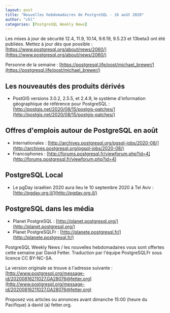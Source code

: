 ```yaml
---
layout: post
title: "Nouvelles hebdomadaires de PostgreSQL - 16 août 2020"
author: "chl"
categories: [PostgreSQL Weekly News]
---
```


Les mises à jour de sécurité 12.4, 11.9, 10.14, 9.6.19, 9.5.23 et 13beta3 ont été publiées.
Mettez à jour dès que possible :
[https://www.postgresql.org/about/news/2060/](https://www.postgresql.org/about/news/2060/)

Personne de la semaine : [https://postgresql.life/post/michael_brewer/](https://postgresql.life/post/michael_brewer/)

## Les nouveautés des produits dérivés

- PostGIS versions 3.0.2, 2.5.5, et 2.4.9, le système d'information géographique de référence pour PostgreSQL :
  [http://postgis.net/2020/08/15/postgis-patches/](http://postgis.net/2020/08/15/postgis-patches/)

<!--more-->

## Offres d'emplois autour de PostgreSQL en août

- Internationales : [http://archives.postgresql.org/pgsql-jobs/2020-08/](http://archives.postgresql.org/pgsql-jobs/2020-08/)
- Francophones : [http://forums.postgresql.fr/viewforum.php?id=4](http://forums.postgresql.fr/viewforum.php?id=4)

## PostgreSQL Local

- Le pgDay israélien 2020 aura lieu le 10 septembre 2020 à Tel Aviv :
  [http://pgday.org.il/](http://pgday.org.il/)

## PostgreSQL dans les média

- Planet PostgreSQL : [http://planet.postgresql.org/](http://planet.postgresql.org/)
- Planet PostgreSQLFr : [http://planete.postgresql.fr/](http://planete.postgresql.fr/)

PostgreSQL Weekly News / les nouvelles hebdomadaires vous sont offertes cette semaine par David Fetter. Traduction par l'équipe PostgreSQLFr sous licence CC BY-NC-SA.


La version originale se trouve à l'adresse suivante :
[http://www.postgresql.org/message-id/20200816211027.GA28076@fetter.org](http://www.postgresql.org/message-id/20200816211027.GA28076@fetter.org)

Proposez vos articles ou annonces avant dimanche 15:00 (heure du Pacifique) à david (a) fetter.org.

